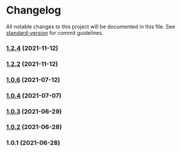# Changelog

All notable changes to this project will be documented in this file. See [standard-version](https://github.com/conventional-changelog/standard-version) for commit guidelines.

### [1.2.4](https://github.com/koatty/koatty_serve/compare/v1.2.2...v1.2.4) (2021-11-12)

### [1.2.2](https://github.com/koatty/koatty_serve/compare/v1.0.6...v1.2.2) (2021-11-12)

### [1.0.6](https://github.com/koatty/koatty_serve/compare/v1.0.4...v1.0.6) (2021-07-12)

### [1.0.4](https://github.com/koatty/koatty_serve/compare/v1.0.3...v1.0.4) (2021-07-07)

### [1.0.3](https://github.com/koatty/koatty_serve/compare/v1.0.2...v1.0.3) (2021-06-29)

### [1.0.2](https://github.com/thinkkoa/koatty_serve/compare/v1.0.1...v1.0.2) (2021-06-28)

### 1.0.1 (2021-06-28)
